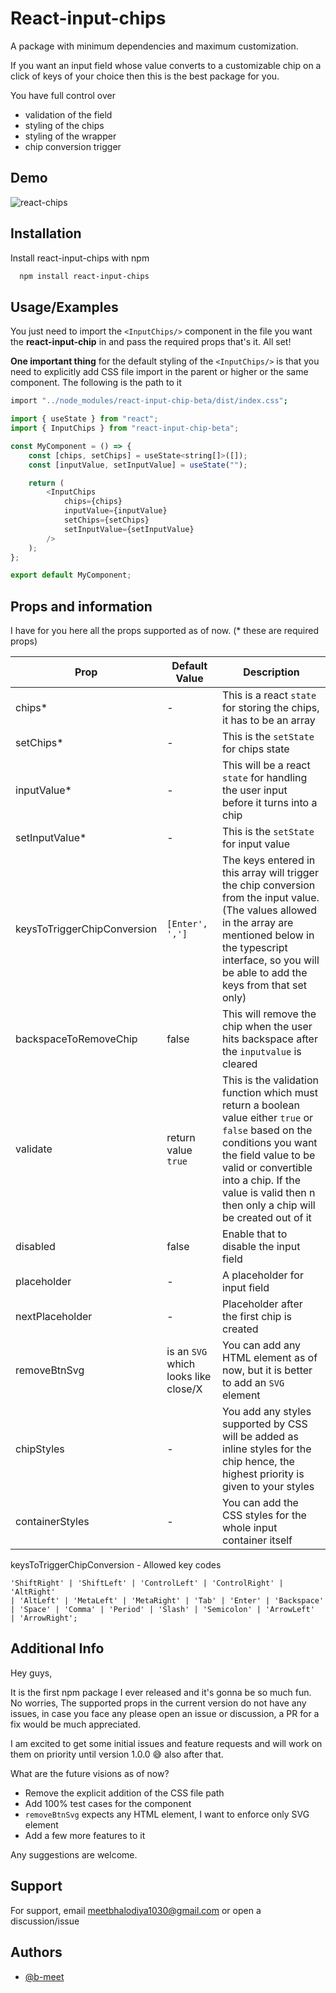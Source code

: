 # React-input-chips

A package with minimum dependencies and maximum customization.

If you want an input field whose value converts to a customizable chip on a click of keys of your choice then this is the best package for you.

You have full control over

-   validation of the field
-   styling of the chips
-   styling of the wrapper
-   chip conversion trigger

## Demo

![react-chips](https://github.com/user-attachments/assets/ba33d40e-63ea-46fa-8011-d418ea211a0a)

## Installation

Install react-input-chips with npm

```bash
  npm install react-input-chips
```

## Usage/Examples

You just need to import the `<InputChips/>` component in the file you want the **react-input-chip** in and pass the required props that's it. All set!

**One important thing** for the default styling of the `<InputChips/>` is that you need to explicitly add CSS file import in the parent or higher or the same component.
The following is the path to it

```bash
import "../node_modules/react-input-chip-beta/dist/index.css";
```

```javascript
import { useState } from "react";
import { InputChips } from "react-input-chip-beta";

const MyComponent = () => {
	const [chips, setChips] = useState<string[]>([]);
	const [inputValue, setInputValue] = useState("");

	return (
		<InputChips
			chips={chips}
			inputValue={inputValue}
			setChips={setChips}
			setInputValue={setInputValue}
		/>
	);
};

export default MyComponent;


```

## Props and information

I have for you here all the props supported as of now. (\* these are required props)


| Prop                        | Default Value                        | Description                                                                                                                                                                                                                                                 |
| --------------------------- | ------------------------------------ | ----------------------------------------------------------------------------------------------------------------------------------------------------------------------------------------------------------------------------------------------------------- |
| chips\*                     | -                                    | This is a react `state` for storing the chips, it has to be an array                                                                                                                                                                                        |
| setChips\*                  | -                                    | This is the `setState` for chips state                                                                                                                                                                                                                      |
| inputValue\*                | -                                    | This will be a react `state` for handling the user input before it turns into a chip                                                                                                                                                                        |
| setInputValue\*             | -                                    | This is the `setState` for input value                                                                                                                                                                                                                      |
| keysToTriggerChipConversion | `[Enter', ',']`                      | The keys entered in this array will trigger the chip conversion from the input value. (The values allowed in the array are mentioned below in the typescript interface, so you will be able to add the keys from that set only)                                                                                  |
| backspaceToRemoveChip       | false                                | This will remove the chip when the user hits backspace after the `inputvalue` is cleared                                                                                                                                                                                            |
| validate                    | return value `true`                  | This is the validation function which must return a boolean value either `true` or `false` based on the conditions you want the field value to be valid or convertible into a chip. If the value is valid then n then only a chip will be created out of it |
| disabled                    | false                                | Enable that to disable the input field                                                                                                                                                                                                                      |
| placeholder                 | -                                    | A placeholder for input field                                                                                                                                                                                                                               |
| nextPlaceholder             | -                                    | Placeholder after the first chip is created                                                                                                                                                                                                                 |
| removeBtnSvg                | is an `SVG` which looks like close/X | You can add any HTML element as of now, but it is better to add an `SVG` element                                                                                                                                                                            |
| chipStyles                  | -                                    | You add any styles supported by CSS will be added as inline styles for the chip hence, the highest priority is given to your styles                                                                                                                   |
| containerStyles             | -                                    | You can add the CSS styles for the whole input container itself                                                                                                                    

keysToTriggerChipConversion - Allowed key codes 
```
'ShiftRight' | 'ShiftLeft' | 'ControlLeft' | 'ControlRight' | 'AltRight'
| 'AltLeft' | 'MetaLeft' | 'MetaRight' | 'Tab' | 'Enter' | 'Backspace'
| 'Space' | 'Comma' | 'Period' | 'Slash' | 'Semicolon' | 'ArrowLeft'
| 'ArrowRight';
```


## Additional Info

Hey guys,

It is the first npm package I ever released and it's gonna be so much fun. No worries, The supported props in the current version do not have any issues, in case you face any please open an issue or discussion, a PR for a fix would be much appreciated.

I am excited to get some initial issues and feature requests and will work on them on priority until version 1.0.0 😅 also after that.

What are the future visions as of now?

-   Remove the explicit addition of the CSS file path
-   Add 100% test cases for the component
-   `removeBtnSvg` expects any HTML element, I want to enforce only SVG element
-   Add a few more features to it

Any suggestions are welcome.

## Support

For support, email meetbhalodiya1030@gmail.com or open a discussion/issue

## Authors

-   [@b-meet](https://github.com/b-meet)
